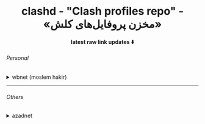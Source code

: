 <h1 align='center'>clashd - "Clash profiles repo" - «مخزن پروفایل‌های کلش»</h1>
<h4 align='center'>latest raw link updates ⬇️</h4>

<h6 align='left'>Personal</h6>
<details>
<summary>wbnet (moslem hakir)</summary>
1dec - https://raw.githubusercontent.com/aiioats/clashd/main/1dec-moslem.yaml
</details>

---

<h6 align='left'>Others</h6>
<details>
<summary>azadnet</summary>
13nov - https://raw.githubusercontent.com/AzadNetCH/Clash/main/AzadNet.yml
</details>
